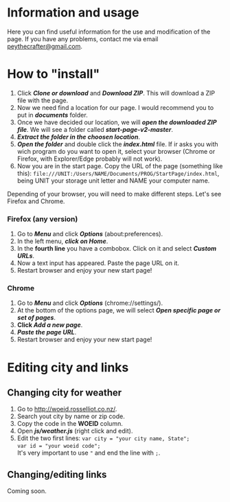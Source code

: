 # Information and usage
Here you can find useful information for the use and modification of the page.
If you have any problems, contact me via email peythecrafter@gmail.com.

# How to "install"
1. Click **_Clone or download_** and **_Download ZIP_**. This will download a ZIP file with the page.
2. Now we need find a location for our page. I would recommend you to put in **_documents_** folder.
3. Once we have decided our location, we will **_open the downloaded ZIP file_**. We will see a folder called **_start-page-v2-master_**.
4. **_Extract the folder in the choosen location_**.
5. **_Open the folder_** and double click the **_index.html_** file. If ir asks you with wich program do you want to open it, select your browser (Chrome or Firefox, with Explorer/Edge probably will not work).
6. Now you are in the start page. Copy the URL of the page (something like this):
  `file:///UNIT:/Users/NAME/Documents/PROG/StartPage/index.html`, being UNIT your storage unit letter and NAME your computer name.

Depending of your browser, you will need to make different steps. Let's see Firefox and Chrome.

### Firefox (any version)
1. Go to **_Menu_** and click **_Options_** (about:preferences).
2. In the left menu, **_click on Home_**.
3. In the **fourth line** you have a combobox. Click on it and select **_Custom URLs_**.
4. Now a text input has appeared. Paste the page URL on it.
5. Restart browser and enjoy your new start page!

### Chrome
1. Go to **_Menu_** and click **_Options_** (chrome://settings/).
2. At the bottom of the options page, we will select **_Open specific page or set of pages_**.
3. **Click _Add a new page_**.
4. **_Paste the page URL_**.
5. Restart browser and enjoy your new start page!

# Editing city and links
## Changing city for weather
1. Go to http://woeid.rosselliot.co.nz/.
2. Search yout city by name or zip code.
3. Copy the code in the **WOEID** column.
4. Open **_js/weather.js_** (right click and edit).
5. Edit the two first lines:
  `var city = "your city name, State";`<br>
  `var id = "your woeid code";`<br>
It's very important to use `"` and end the line with `;`.

## Changing/editing links
Coming soon.
